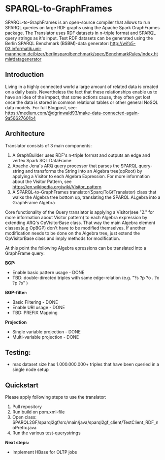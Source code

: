# SPARQL-to-GraphFrames
SPARQL-to-GraphFrames is an open-source compiler that allows to run SPARQL queries on large RDF graphs using the Apache Spark GraphFrames package.
The Translator uses RDF datasets in n-triple format and SPARQL query strings as it's input. Test RDF datasets can be generated using the Berlin SPARQL Benchmark (BSBM)-data generator:
http://wifo5-03.informatik.uni-mannheim.de/bizer/berlinsparqlbenchmark/spec/BenchmarkRules/index.html#datagenerator


Introduction
---
Living in a highly connected world a large amount of related data is created on a daily basis. Nevertheless the fact that these relationships enable us to have an idea of the impact, that some actions cause, they often get lost once the data is stored in common relational tables or other general NoSQL data models.
For full Blogpost, see:
https://medium.com/@dgrinwald93/make-data-connected-again-9a56627601b4

Architecture
---
Translator consists of 3 main components:
1. A GraphBuilder uses RDF's n-triple format and outputs an edge and vertex Spark SQL DataFrame
2. Apache Jena's ARQ query processor that parses the SPARQL query-string and transforms the String into an Algebra tree(opRoot) by applying a Visitor to each Algebra Expression. For more information about the Visitor Pattern, see https://en.wikipedia.org/wiki/Visitor_pattern
3. A SPARQL-to-GraphFrames translator(SparqlToGfTranslator) class that walks the Algebra tree bottom up, translating the SPARQL ALgebra into a GraphFrame Algebra

Core functionality of the Query translator is applying a Visitor(see "2." for more information about Visitor pattern) to each Algebra expression by extending ARQ's OpVisitorBase class. That way the main Algebra element classes(e.g OpBGP) don't have to be modified themselves.
If another modification needs to be done on the Algebra tree, just extend the OpVisitorBase class and imply methods for modification.

At this point the following Algebra epressions can be translated into a GraphFrame query:

**BGP:**

* Enable basic pattern usage - DONE
* TBD: double-directed triples with same edge-relation (e.g. "?s ?p ?o . ?o ?p ?s" )

**BGP-filter:**

* Basic Filtering - DONE
* Enable URI usage - DONE
* TBD: PREFIX Mapping 

**Projection**

* Single variable projection - DONE
* Multi-variable projection - DONE

Testing:
---
* max dataset size has 1.000.000.000+ triples that have been queried in a single node setup 

Quickstart
---
Please apply following steps to use the translator:

1. Pull repository
2. Run build on pom.xml-file
3. Open class: SPARQL2GF/sparql2gf/src/main/java/sparql2gf_client/TestClient_RDF_noPrefix.java 
4. Run the various test-querystrings

**Next steps:**

* Implement HBase for OLTP jobs










